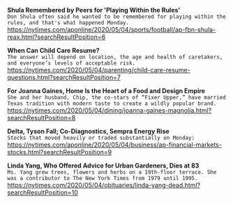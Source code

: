 **Shula Remembered by Peers for 'Playing Within the Rules'**\
`Don Shula often said he wanted to be remembered for playing within the rules, and that's what happened Monday.`\
https://nytimes.com/aponline/2020/05/04/sports/football/ap-fbn-shula-reax.html?searchResultPosition=6

**When Can Child Care Resume?**\
`The answer will depend on location, the age and health of caretakers, and everyone’s levels of acceptable risk.`\
https://nytimes.com/2020/05/04/parenting/child-care-resume-questions.html?searchResultPosition=7

**For Joanna Gaines, Home Is the Heart of a Food and Design Empire**\
`She and her husband, Chip, the co-stars of “Fixer Upper,” have married Texas tradition with modern taste to create a wildly popular brand.`\
https://nytimes.com/2020/05/04/dining/joanna-gaines-magnolia.html?searchResultPosition=8

**Delta, Tyson Fall; Co-Diagnostics, Sempra Energy Rise**\
`Stocks that moved heavily or traded substantially on Monday:`\
https://nytimes.com/aponline/2020/05/04/business/ap-financial-markets-stocks.html?searchResultPosition=9

**Linda Yang, Who Offered Advice for Urban Gardeners, Dies at 83**\
`Ms. Yang grew trees, flowers and herbs on a 19th-floor terrace. She was a contributor to The New York Times from 1979 until 1995.`\
https://nytimes.com/2020/05/04/obituaries/linda-yang-dead.html?searchResultPosition=10

